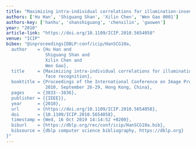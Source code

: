 ```yaml
---
title: "Maximizing intra-individual correlations for illumination-insensitive face recognition"
authors: ['Hu Han', 'Shiguang Shan', 'Xilin Chen', 'Wen Gao 0001']
authors-key: ['hanhu', 'shanshiguang', 'chenxilin', 'gaowen']
year: "2010"
article-link: "https://doi.org/10.1109/ICIP.2010.5654058"
venue: "ICIP"
bibex: "@inproceedings{DBLP:conf/icip/HanSCG10a,
  author    = {Hu Han and
               Shiguang Shan and
               Xilin Chen and
               Wen Gao},
  title     = {Maximizing intra-individual correlations for illumination-insensitive
               face recognition},
  booktitle = {Proceedings of the International Conference on Image Processing, {ICIP}
               2010, September 26-29, Hong Kong, China},
  pages     = {3833--3836},
  publisher = {{IEEE}},
  year      = {2010},
  url       = {https://doi.org/10.1109/ICIP.2010.5654058},
  doi       = {10.1109/ICIP.2010.5654058},
  timestamp = {Wed, 16 Oct 2019 14:14:52 +0200},
  biburl    = {https://dblp.org/rec/conf/icip/HanSCG10a.bib},
  bibsource = {dblp computer science bibliography, https://dblp.org}
}"
---
```

